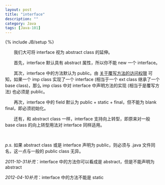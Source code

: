 ```yaml
---
layout: post
title: "interface"
description: ""
category: Java
tags: [Java-101]
---
```

{% include JB/setup %}

　　我们大可将 interface 视为 abstract class 的延伸。  

　　首先，interface 默认具有 abstract 属性，所以你不能 new 一个 interface。  

　　其次，interface 中的方法默认为 public。由 [关于覆写方法的访问权限](/java/2009/04/02/accessibility-of-overridden-method/) 可知，如果一个 imp class 实现了一个 interface (相当于一个 ext class 继承了一个 base class)，那么 imp class 中对 interface 中声明方法的实现 (相当于是覆写方法) 也必须是 public。  

　　再次，interface 中的 field 默认为 public + static + final，但不能为 blank final，即必须初始化。  

　　还有，和 abstract class 一样，interface 支持向上转型，即原来对一般 base class 的向上转型用法对 interface 同样适用。  

<br/>

_p.s._ 如果 abstract class 或是 interface 声明为 public，则必须与 \.java 文件同名，这一点与一般的 public class 无异。  

_2011-10-31补充_：interface 中的方法你可以看成是 abstract，但是不能声明为 abstract  

_2012-04-10补充_：interface 中的方法不能是 static  
